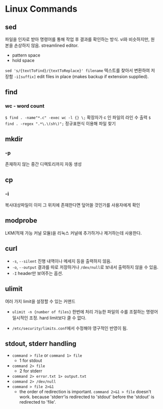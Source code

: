 # Linux Commands

## sed

파일을 인자로 받아 명령어를 통해 작업 후 결과를 확인하는 방식. vi와 비슷하지만, 원본을 손상하지 않음.
streamlined editor.

- pattern space
- hold space

`sed 's/{textToFind}/{textToReplace}' filename`
텍스트를 찾아서 변환하여 저장함
`-i[suffix]`
edit files in place (makes backup if extension supplied).

## find

### wc - word count

`$ find . -name"*.c" -exec wc -l {} \;`
확장자가 c 인 파일의 라인 수 출력
`$ find . -regex ".*\.\(sh\)";`
정규표현식 이용해 파일 찾기

## mkdir

### -p

존재하지 않는 중간 디렉토리까지 자동 생성

## cp

### -i

복사대상파일이 이미 그 위치에 존재한다면 덮어쓸 것인가를 사용자에게 확인

## modprobe

LKM(적재 가능 커널 모듈)을 리눅스 커널에 추가하거나 제거하는데 사용한다.

## curl

- `-s`, `--silent` 진행 내역이나 메세지 등을 출력하지 않음.
- `-o`, `--output` 결과를 따로 저장하거나 `/dev/null`로 보내서 출력하지 않을 수 있음.
- `-I` header만 보여주는 옵션.

## ulimit

여러 가지 limit을 설정할 수 있는 커맨드

- `ulimit -n {number of files}`
  한번에 처리 가능한 파일의 수를 조절하는 명령어  
   일시적인 조정. hard limit보다 클 수 없다.

- `/etc/security/limits.conf`에서 수정해야 영구적인 반영이 됨.

## stdout, stderr handling

- `command > file` or `command 1> file`
  - 1 for stdout
- `command 2> file`
  - 2 for stderr
- `command 2> error.txt 1> output.txt`
- `command 2> /dev/null`
- `command > file 2>&1`
  - the order of redirection is important. `command 2>&1 > file` doesn't work. because 'stderr'is redirected to 'stdout' before the 'stdout' is redirected to 'file'.
